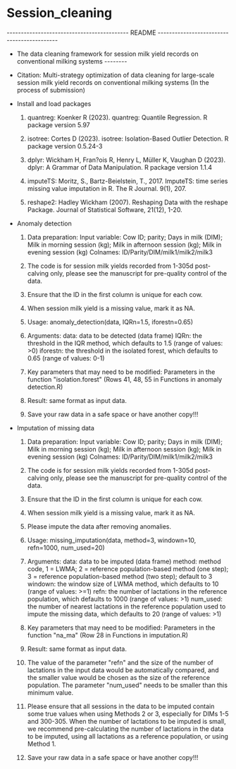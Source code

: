 # Session_cleaning

------------------------------------------- README -------------------------------------------

* The data cleaning framework for session milk yield records on conventional milking systems --------

* Citation: Multi-strategy optimization of data cleaning for large-scale session milk yield records on conventional milking systems (In the process of submission)

* Install and load packages
    1. quantreg: Koenker R (2023). quantreg: Quantile Regression. R package version 5.97
    
    2. isotree: Cortes D (2023). isotree: Isolation-Based Outlier Detection. R package version 0.5.24-3
    
    3. dplyr: Wickham H, Fran?ois R, Henry L, Müller K, Vaughan D (2023). dplyr: A Grammar of Data Manipulation. R package version 1.1.4
    
    4. imputeTS: Moritz, S., Bartz-Beielstein, T., 2017. ImputeTS: time series missing value imputation in R. The R Journal. 9(1), 207.
    
    5. reshape2: Hadley Wickham (2007). Reshaping Data with the reshape Package. Journal of Statistical Software, 21(12), 1-20.

* Anomaly detection
    1. Data preparation:
        Input variable: Cow ID; parity; Days in milk (DIM); Milk in morning session (kg); Milk in afternoon session (kg); Milk in evening session (kg)
        Colnames: ID/Parity/DIM/milk1/milk2/milk3
        
    2. The code is for session milk yields recorded from 1-305d post-calving only, please see the manuscript for pre-quality control of the data.
    
    3. Ensure that the ID in the first column is unique for each cow.
    
    4. When session milk yield is a missing value, mark it as NA.
    
    5. Usage: anomaly_detection(data, IQRn=1.5, iforestn=0.65)
    
    6. Arguments:
        data: data to be detected (data frame)
        IQRn: the threshold in the IQR method, which defaults to 1.5 (range of values: >0)
        iforestn: the threshold in the isolated forest, which defaults to 0.65 (range of values: 0-1)
    
    7. Key parameters that may need to be modified:
        Parameters in the function "isolation.forest" (Rows 41, 48, 55 in Functions in anomaly detection.R)
    
    8. Result: same format as input data.
    
    9. Save your raw data in a safe space or have another copy!!!

* Imputation of missing data
    1. Data preparation:
        Input variable: Cow ID; parity; Days in milk (DIM); Milk in morning session (kg); Milk in afternoon session (kg); Milk in evening session (kg)
        Colnames: ID/Parity/DIM/milk1/milk2/milk3
    
    2. The code is for session milk yields recorded from 1-305d post-calving only, please see the manuscript for pre-quality control of the data.
    
    3. Ensure that the ID in the first column is unique for each cow.
    
    4. When session milk yield is a missing value, mark it as NA.
    
    5. Please impute the data after removing anomalies.
    
    6. Usage: missing_imputation(data, method=3, windown=10, refn=1000, num_used=20)
    
    7. Arguments: 
        data: data to be imputed (data frame)
        method: method code, 1 = LWMA; 2 = reference population-based method (one step); 3 = reference population-based method (two step); default to 3
        windown: the window size of LWMA method, which defaults to 10 (range of values: >=1)
        refn: the number of lactations in the reference population, which defaults to 1000 (range of values: >1)
        num_used: the number of nearest lactations in the reference population used to impute the missing data, which defaults to 20 (range of values: >1)
    
    8. Key parameters that may need to be modified:
        Parameters in the function "na_ma" (Row 28 in Functions in imputation.R)
    
    9. Result: same format as input data.
    
    10. The value of the parameter "refn" and the size of the number of lactations in the input data would be automatically compared, and the smaller value would be chosen as the size of the reference population. The parameter "num_used" needs to be smaller than this minimum value.
    
    11. Please ensure that all sessions in the data to be imputed contain some true values when using Methods 2 or 3, especially for DIMs 1-5 and 300-305. When the number of lactations to be imputed is small, we recommend pre-calculating the number of lactations in the data to be imputed, using all lactations as a reference population, or using Method 1.
    
    12. Save your raw data in a safe space or have another copy!!!
